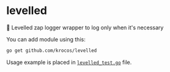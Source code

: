 # levelled

📶 Levelled zap logger wrapper to log only when it's necessary

You can add module using this:

```bash
go get github.com/krocos/levelled
```

Usage example is placed in [`levelled_test.go`](levelled_test.go) file.
